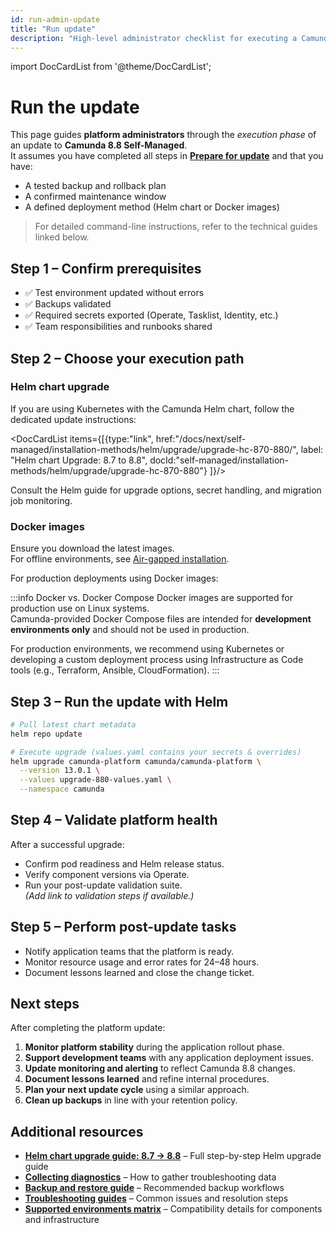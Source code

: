 ```yaml
---
id: run-admin-update
title: "Run update"
description: "High-level administrator checklist for executing a Camunda 8.8 update."
---
```


import DocCardList from '@theme/DocCardList';

# Run the update

This page guides **platform administrators** through the _execution phase_ of an update to **Camunda 8.8 Self-Managed**.  
It assumes you have completed all steps in [**Prepare for update**](./prepare-for-update.md) and that you have:

- A tested backup and rollback plan
- A confirmed maintenance window
- A defined deployment method (Helm chart or Docker images)

> For detailed command-line instructions, refer to the technical guides linked below.

## Step 1 – Confirm prerequisites

- ✅ Test environment updated without errors
- ✅ Backups validated
- ✅ Required secrets exported (Operate, Tasklist, Identity, etc.)
- ✅ Team responsibilities and runbooks shared

## Step 2 – Choose your execution path

### Helm chart upgrade

If you are using Kubernetes with the Camunda Helm chart, follow the dedicated update instructions:

<DocCardList items={[{type:"link", href:"/docs/next/self-managed/installation-methods/helm/upgrade/upgrade-hc-870-880/", label: "Helm chart Upgrade: 8.7 to 8.8", docId:"self-managed/installation-methods/helm/upgrade/upgrade-hc-870-880"}
]}/>

Consult the Helm guide for upgrade options, secret handling, and migration job monitoring.

### Docker images

Ensure you download the latest images.  
For offline environments, see [Air-gapped installation](../../installation-methods/helm/configure/air-gapped-installation.md).

For production deployments using Docker images:

:::info Docker vs. Docker Compose
Docker images are supported for production use on Linux systems.  
Camunda-provided Docker Compose files are intended for **development environments only** and should not be used in production.

For production environments, we recommend using Kubernetes or developing a custom deployment process using Infrastructure as Code tools (e.g., Terraform, Ansible, CloudFormation).
:::

## Step 3 – Run the update with Helm

```bash
# Pull latest chart metadata
helm repo update

# Execute upgrade (values.yaml contains your secrets & overrides)
helm upgrade camunda-platform camunda/camunda-platform \
  --version 13.0.1 \
  --values upgrade-880-values.yaml \
  --namespace camunda
```

## Step 4 – Validate platform health

After a successful upgrade:

- Confirm pod readiness and Helm release status.
- Verify component versions via Operate.
- Run your post-update validation suite.  
  _(Add link to validation steps if available.)_

## Step 5 – Perform post-update tasks

- Notify application teams that the platform is ready.
- Monitor resource usage and error rates for 24–48 hours.
- Document lessons learned and close the change ticket.

## Next steps

After completing the platform update:

1. **Monitor platform stability** during the application rollout phase.
2. **Support development teams** with any application deployment issues.
3. **Update monitoring and alerting** to reflect Camunda 8.8 changes.
4. **Document lessons learned** and refine internal procedures.
5. **Plan your next update cycle** using a similar approach.
6. **Clean up backups** in line with your retention policy.

## Additional resources

- **[Helm chart upgrade guide: 8.7 → 8.8](../../installation-methods/helm/upgrade/helm-870-880.md)** – Full step-by-step Helm upgrade guide
- **[Collecting diagnostics](../../installation-methods/helm/operational-tasks/diagnostics.md)** – How to gather troubleshooting data
- **[Backup and restore guide](../../operational-guides/backup-restore/backup-and-restore.md)** – Recommended backup workflows
- **[Troubleshooting guides](../../operational-guides/troubleshooting.md)** – Common issues and resolution steps
- **[Supported environments matrix](../../../reference/supported-environments.md)** – Compatibility details for components and infrastructure
